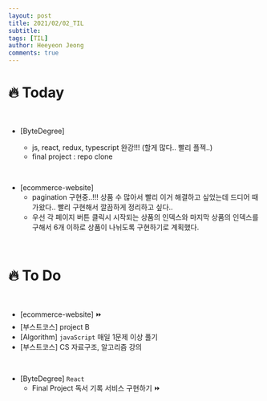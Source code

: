 ```yaml
---
layout: post
title: 2021/02/02_TIL
subtitle:
tags: [TIL]
author: Heeyeon Jeong
comments: true
---
```


# 🔥 Today

<br>

- [ByteDegree]

  - js, react, redux, typescript 완강!!! (할게 많다.. 빨리 플젝..)
  - final project : repo clone

<br>

- [ecommerce-website]
  - pagination 구현중..!!! 상품 수 많아서 빨리 이거 해결하고 싶었는데 드디어 때가왔다.. 빨리 구현해서 깔끔하게 정리하고 싶다..
  - 우선 각 페이지 버튼 클릭시 시작되는 상품의 인덱스와 마지막 상품의 인덱스를 구해서 6개 이하로 상품이 나뉘도록 구현하기로 계획했다.

<br>

# 🔥 To Do

<br>

- [ecommerce-website] ⏩
- [부스트코스] project B
- [Algorithm] `javaScript` 매일 1문제 이상 풀기
- [부스트코스] CS 자료구조, 알고리즘 강의

<br>

- [ByteDegree] `React`
  - Final Project 독서 기록 서비스 구현하기 ⏩
